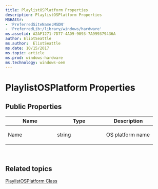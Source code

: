```yaml
---
title: PlaylistOSPlatform Properties
description: PlaylistOSPlatform Properties
MSHAttr:
- 'PreferredSiteName:MSDN'
- 'PreferredLib:/library/windows/hardware'
ms.assetid: A2AF1271-7D77-4AD9-9093-7A999379436A
author: EliotSeattle
ms.author:  EliotSeattle
ms.date: 10/15/2017
ms.topic: article
ms.prod: windows-hardware
ms.technology: windows-oem
---
```


# PlaylistOSPlatform Properties


## <span id="Public_Properties"></span><span id="public_properties"></span><span id="PUBLIC_PROPERTIES"></span>Public Properties


<table>
<colgroup>
<col width="33%" />
<col width="33%" />
<col width="33%" />
</colgroup>
<thead>
<tr class="header">
<th>Name</th>
<th>Type</th>
<th>Description</th>
</tr>
</thead>
<tbody>
<tr class="odd">
<td><p>Name</p></td>
<td><p>string</p></td>
<td><p>OS platform name</p></td>
</tr>
</tbody>
</table>

 

## <span id="related_topics"></span>Related topics


[PlaylistOSPlatform Class](playlistosplatform-class.md)

 

 







